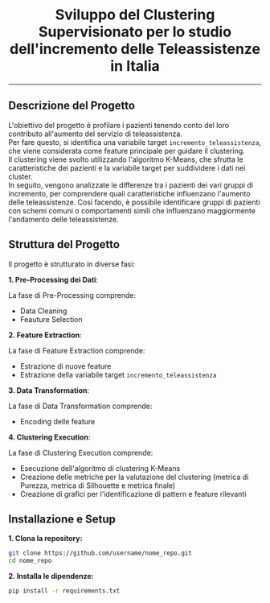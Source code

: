 <div align="center">
  <h1>Sviluppo del Clustering Supervisionato per lo studio dell'incremento delle Teleassistenze in Italia </h1>
</div>

***
## Descrizione del Progetto

L'obiettivo del progetto è profilare i pazienti tenendo conto del loro contributo all'aumento del servizio di teleassistenza.   
Per fare questo, si identifica una variabile target `incremento_teleassistenza`, che viene considerata come feature principale per guidare il clustering.   
Il clustering viene svolto utilizzando l'algoritmo K-Means, che sfrutta le caratteristiche dei pazienti e la variabile target per suddividere i dati nei cluster.   
In seguito, vengono analizzate le differenze tra i pazienti dei vari gruppi di incremento, per comprendere quali caratteristiche influenzano l'aumento delle teleassistenze. Così facendo, è possibile identificare gruppi di pazienti con schemi comuni o comportamenti simili che influenzano maggiormente l'andamento delle teleassistenze.

## Struttura del Progetto
Il progetto è strutturato in diverse fasi:

**1.  Pre-Processing dei Dati**:

La fase di Pre-Processing comprende:
- Data Cleaning
- Feauture Selection

**2. Feature Extraction**:

La fase di Feature Extraction comprende:
- Estrazione di nuove feature
- Estrazione della variabile target `incremento_teleassistenza`

**3. Data Transformation**:

La fase di Data Transformation comprende:
- Encoding delle feature

**4. Clustering Execution**:

La fase di Clustering Execution comprende:
- Esecuzione dell'algoritmo di clustering K-Means
- Creazione delle metriche per la valutazione del clustering (metrica di Purezza, metrica di Silhouette e metrica finale)
- Creazione di grafici per l'identificazione di pattern e feature rilevanti
  
## Installazione e Setup
**1. Clona la repository:**

```bash
git clone https://github.com/username/nome_repo.git
cd nome_repo
```

**2. Installa le dipendenze:**
```bash
pip install -r requirements.txt
```
